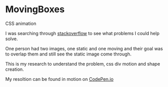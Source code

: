 # MovingBoxes
CSS animation

I was searching through <a href="https://stackoverflow.com/users/10665702/daniela-idara" target="new">stackoverflow</a>
to see what problems I could help solve. 

One person had two images, one static and one moving and their goal was to overlap them and still see the static image come through.

This is my research to understand the problem, css div motion and shape creation.

My resoltion can be found in motion on <a href="https://codepen.io/daniela-idara/pen/zMdbxv" target="new">CodePen.io</a>
